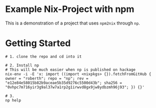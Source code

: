 
# Example Nix-Project with npm

This is a demonstration of a project that uses `npm2nix` through `np`.

# Getting Started

```
# 1. clone the repo and cd into it

# 2. Install np
# This will be much easier when np is published on hackage
nix-env -i -E 'x: import ((import <nixpkgs> {}).fetchFromGitHub { owner = "roberth"; repo = "np"; rev = "e12e84e58015b82b9aceae5b35d9276c5500d43b"; sha256 = "0vhpc7m716yir3g9al37w7a1rp2g1irwvd8gx9jw8ydbzmh96j93"; }) {}'

# 3.
np help


```